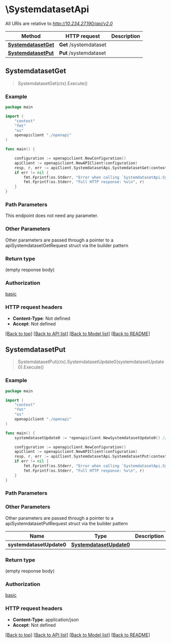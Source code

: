 # \SystemdatasetApi

All URIs are relative to *http://10.234.27.190/api/v2.0*

Method | HTTP request | Description
------------- | ------------- | -------------
[**SystemdatasetGet**](SystemdatasetApi.md#SystemdatasetGet) | **Get** /systemdataset | 
[**SystemdatasetPut**](SystemdatasetApi.md#SystemdatasetPut) | **Put** /systemdataset | 



## SystemdatasetGet

> SystemdatasetGet(ctx).Execute()



### Example

```go
package main

import (
    "context"
    "fmt"
    "os"
    openapiclient "./openapi"
)

func main() {

    configuration := openapiclient.NewConfiguration()
    apiClient := openapiclient.NewAPIClient(configuration)
    resp, r, err := apiClient.SystemdatasetApi.SystemdatasetGet(context.Background()).Execute()
    if err != nil {
        fmt.Fprintf(os.Stderr, "Error when calling `SystemdatasetApi.SystemdatasetGet``: %v\n", err)
        fmt.Fprintf(os.Stderr, "Full HTTP response: %v\n", r)
    }
}
```

### Path Parameters

This endpoint does not need any parameter.

### Other Parameters

Other parameters are passed through a pointer to a apiSystemdatasetGetRequest struct via the builder pattern


### Return type

 (empty response body)

### Authorization

[basic](../README.md#basic)

### HTTP request headers

- **Content-Type**: Not defined
- **Accept**: Not defined

[[Back to top]](#) [[Back to API list]](../README.md#documentation-for-api-endpoints)
[[Back to Model list]](../README.md#documentation-for-models)
[[Back to README]](../README.md)


## SystemdatasetPut

> SystemdatasetPut(ctx).SystemdatasetUpdate0(systemdatasetUpdate0).Execute()





### Example

```go
package main

import (
    "context"
    "fmt"
    "os"
    openapiclient "./openapi"
)

func main() {
    systemdatasetUpdate0 := *openapiclient.NewSystemdatasetUpdate0() // SystemdatasetUpdate0 |  (optional)

    configuration := openapiclient.NewConfiguration()
    apiClient := openapiclient.NewAPIClient(configuration)
    resp, r, err := apiClient.SystemdatasetApi.SystemdatasetPut(context.Background()).SystemdatasetUpdate0(systemdatasetUpdate0).Execute()
    if err != nil {
        fmt.Fprintf(os.Stderr, "Error when calling `SystemdatasetApi.SystemdatasetPut``: %v\n", err)
        fmt.Fprintf(os.Stderr, "Full HTTP response: %v\n", r)
    }
}
```

### Path Parameters



### Other Parameters

Other parameters are passed through a pointer to a apiSystemdatasetPutRequest struct via the builder pattern


Name | Type | Description  | Notes
------------- | ------------- | ------------- | -------------
 **systemdatasetUpdate0** | [**SystemdatasetUpdate0**](SystemdatasetUpdate0.md) |  | 

### Return type

 (empty response body)

### Authorization

[basic](../README.md#basic)

### HTTP request headers

- **Content-Type**: application/json
- **Accept**: Not defined

[[Back to top]](#) [[Back to API list]](../README.md#documentation-for-api-endpoints)
[[Back to Model list]](../README.md#documentation-for-models)
[[Back to README]](../README.md)

